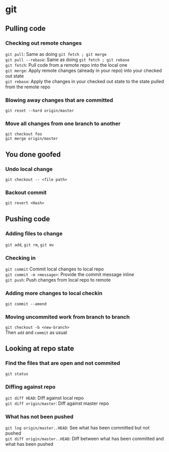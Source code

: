 # git

## Pulling code

### Checking out remote changes
`git pull`: Same as doing `git fetch ; git merge`  
`git pull --rebase`: Same as doing `git fetch ; git rebase`  
`git fetch`: Pull code from a remote repo into the local one  
`git merge`: Apply remote changes (already in your repo) into your checked out state  
`git rebase`: Apply the changes in your checked out state to the state pulled from the remote repo

### Blowing away changes that are committed
`git reset --hard origin/master`

### Move all changes from one branch to another
```git
git checkout foo
git merge origin/master
```
## You done goofed
### Undo local change
`git checkout -- <file path>`

### Backout commit
`git revert <Hash>`

## Pushing code

### Adding files to change
`git add`, `git rm`, `git mv`

### Checking in
`git commit` Commit local changes to local repo  
`git commit -m <message>`: Provide the commit message inline  
`git push`: Push changes from local repo to remote

### Adding more changes to local checkin
`git commit --amend`

### Moving uncommited work from branch to branch
`git checkout -b <new-branch>`  
Then `add` and `commit` as usual

## Looking at repo state

### Find the files that are open and not commited
`git status`

### Diffing against repo
`git diff HEAD`: Diff against local repo  
`git diff origin/master`: Diff against master repo

### What has not been pushed
`git log origin/master..HEAD`: See what has been committed but not pushed  
`git diff origin/master..HEAD`: Diff between what has been committed and what has been pushed
